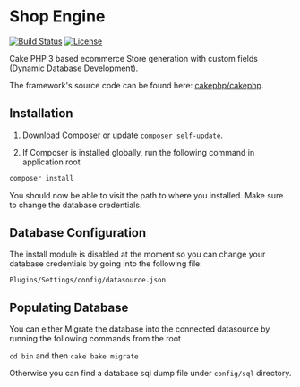 # Shop Engine

[![Build Status](https://img.shields.io/travis/cakephp/app/master.svg?style=flat-square)](https://travis-ci.org/cakephp/app)
[![License](https://img.shields.io/packagist/l/cakephp/app.svg?style=flat-square)](https://packagist.org/packages/cakephp/app)

Cake PHP 3 based ecommerce Store generation with custom fields (Dynamic Database Development).


The framework's source code can be found here: [cakephp/cakephp](https://github.com/cakephp/cakephp).

## Installation

1. Download [Composer](http://getcomposer.org/doc/00-intro.md) or update `composer self-update`.

2. If Composer is installed globally, run the following command in application root
```bash
composer install
```

You should now be able to visit the path to where you installed. Make sure to change the database credentials.

## Database Configuration

The install module is disabled at the moment so you can change your database credentials by going into the following file:

`Plugins/Settings/config/datasource.json`

## Populating Database

You can either Migrate the database into the connected datasource by running the following commands from the root

`cd bin` and then
`cake bake migrate`

Otherwise you can find a database sql dump file under `config/sql` directory.
